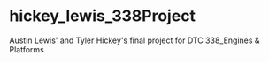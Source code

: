 # hickey_lewis_338Project
Austin Lewis' and Tyler Hickey's final project for DTC 338_Engines &amp; Platforms
